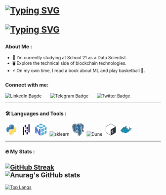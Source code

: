 <h1>
<p align='left'> 
   <a href="https://git.io/typing-svg"><img src="https://readme-typing-svg.herokuapp.com?font=Fira+Code&size=25&duration=1&pause=1000&color=F7F7F7&vCenter=true&repeat=false&width=435&height=25&lines=Hi+there%2C+I'm+Nick+Andrianov" alt="Typing SVG" /></a>
</p>
<!-- Typing SVG -->
<p align='left'> 
    <a href="https://git.io/typing-svg"><img src="https://readme-typing-svg.herokuapp.com?font=Fira+Code&pause=1000&color=F7F7F7&vCenter=true&width=435&lines=Beginner+machine+learning+engineer;Student+at+School+21;Crypto+enthusiast" alt="Typing SVG" /></a>
</p>
</h1>

### About Me :
- :telescope: I’m currently studying at School 21 as a Data Scientist.
- :desktop_computer: Explore the technical side of blockchain technologies.
- :zap: On my own time, I read a book about ML and play basketball 🏀.


<!-- Social icons section -->
### Connect with me:
<p id="badges" align="left"> 
  <a href="https://www.linkedin.com/in/niсk-andrianov-2b9298230/"><img src="https://cdn-icons-png.flaticon.com/128/10090/10090314.png" alt="LinkedIn Bagde" width="25"/></a>
   &#8287;&#8287;&#8287;&#8287;&#8287;
  <a href="https://t.me/Andrianov_nick"> <img src="https://cdn-icons-png.flaticon.com/128/2111/2111644.png" alt="Telegram Badge" width="25"/></a>
   &#8287;&#8287;&#8287;&#8287;&#8287;
  <a href="https://twitter.com/Andrianov_CC"><img src="https://cdn-icons-png.flaticon.com/128/10090/10090311.png" alt="Twitter Badge" width="25"/></a>
   &#8287;&#8287;&#8287;&#8287;&#8287;
</p> 
  

---

### :hammer_and_wrench: Languages and Tools :
<div>
  <img src="https://github.com/devicons/devicon/blob/master/icons/python/python-original.svg" title="Python" alt="Python" width="40" height="40"/>&nbsp;
  <img src="https://github.com/devicons/devicon/blob/master/icons/pandas/pandas-original.svg" title="Pandas" alt="pd" width="40" height="40"/>&nbsp;
  <img src="https://github.com/devicons/devicon/blob/master/icons/numpy/numpy-original.svg" title="Numpy" alt="np" width="40" height="40"/>&nbsp;
  <img src="https://github.com/scikit-learn/scikit-learn/blob/main/doc/logos/scikit-learn-logo-notext.png" title="Scikit-learn" alt="sklearn" width="65" height="40"/>&nbsp;
  <img src="https://github.com/devicons/devicon/blob/master/icons/postgresql/postgresql-original.svg" title="SQL" alt="SQL" width="40" height="40"/>&nbsp;
  <img src="https://dune.com/docs/resources/images/dune-vertical-logo.svg" title="Dune" alt="Dune" width="40" height="40"/>&nbsp;
  <img src="https://github.com/devicons/devicon/blob/master/icons/bash/bash-original.svg" title="Bash" alt="Bash" width="40" height="40"/>&nbsp;
  <img src="https://github.com/devicons/devicon/blob/master/icons/docker/docker-original.svg" title="Docker" alt="Docker" width="40" height="40"/>&nbsp;
</div>

---

### :fire: My Stats :

[![GitHub Streak](http://github-readme-streak-stats.herokuapp.com?user=TiroBite&theme=dark&hide_border=true&border_radius=5&card_width=500)](https://git.io/streak-stats)
<br />
![Anurag's GitHub stats](https://github-readme-stats.vercel.app/api?username=TiroBite&show_icons=true&theme=radical)
<br />
---
[![Top Langs](https://github-readme-stats.vercel.app/api/top-langs/?username=TiroBite&layout=donut)](https://github.com/TiroBite/github-readme-stats)


















